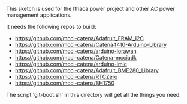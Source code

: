 This sketch is used for the Ithaca power project and other AC power management applications.

It needs the following repos to build:
*  https://github.com/mcci-catena/Adafruit_FRAM_I2C
*  https://github.com/mcci-catena/Catena4410-Arduino-Library
*  https://github.com/mcci-catena/arduino-lorawan
*  https://github.com/mcci-catena/Catena-mcciadk
*  https://github.com/mcci-catena/arduino-lmic
*  https://github.com/mcci-catena/Adafruit_BME280_Library
*  https://github.com/mcci-catena/RTCZero
*  https://github.com/mcci-catena/BH1750

The script 'git-boot.sh' in this directory will get all the things you need.
